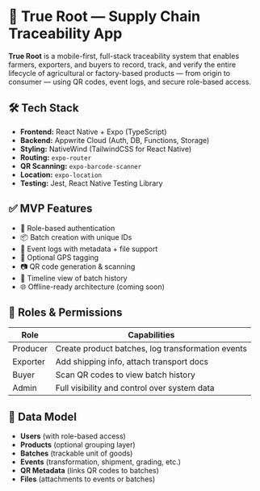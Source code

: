 # 🌱 True Root — Supply Chain Traceability App

**True Root** is a mobile-first, full-stack traceability system that enables farmers, exporters, and buyers to record, track, and verify the entire lifecycle of agricultural or factory-based products — from origin to consumer — using QR codes, event logs, and secure role-based access.

## 🛠 Tech Stack

- **Frontend:** React Native + Expo (TypeScript)
- **Backend:** Appwrite Cloud (Auth, DB, Functions, Storage)
- **Styling:** NativeWind (TailwindCSS for React Native)
- **Routing:** `expo-router`
- **QR Scanning:** `expo-barcode-scanner`
- **Location:** `expo-location`
- **Testing:** Jest, React Native Testing Library

## ✅ MVP Features

- 🔐 Role-based authentication  
- 📦 Batch creation with unique IDs  
- 📄 Event logs with metadata + file support  
- 📍 Optional GPS tagging  
- 📷 QR code generation & scanning  
- 🧾 Timeline view of batch history  
- 🌐 Offline-ready architecture (coming soon)

## 🧩 Roles & Permissions

| Role      | Capabilities                                                       |
|-----------|---------------------------------------------------------------------|
| Producer  | Create product batches, log transformation events                  |
| Exporter  | Add shipping info, attach transport docs                           |
| Buyer     | Scan QR codes to view batch history                                |
| Admin     | Full visibility and control over system data                       |

## 🧬 Data Model

- **Users** (with role-based access)
- **Products** (optional grouping layer)
- **Batches** (trackable unit of goods)
- **Events** (transformation, shipment, grading, etc.)
- **QR Metadata** (links QR codes to batches)
- **Files** (attachments to events or batches)